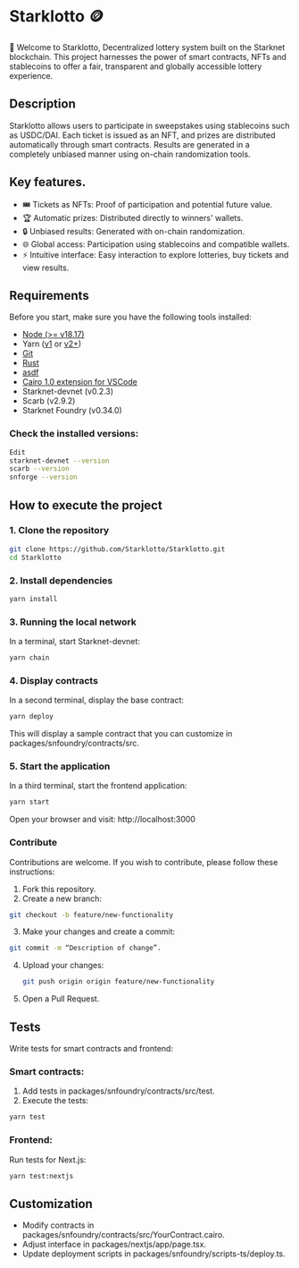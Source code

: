 # Starklotto 🪙


🧪 Welcome to Starklotto, Decentralized lottery system built on the Starknet blockchain. This project harnesses the power of smart contracts, NFTs and stablecoins to offer a fair, transparent and globally accessible lottery experience.


## Description

Starklotto allows users to participate in sweepstakes using stablecoins such as USDC/DAI. Each ticket is issued as an NFT, and prizes are distributed automatically through smart contracts. Results are generated in a completely unbiased manner using on-chain randomization tools.


## Key features.

- 🎟 Tickets as NFTs: Proof of participation and potential future value.
- 🏆 Automatic prizes: Distributed directly to winners' wallets.
- 🔒 Unbiased results: Generated with on-chain randomization.
- 🌐 Global access: Participation using stablecoins and compatible wallets.
- ⚡ Intuitive interface: Easy interaction to explore lotteries, buy tickets and view results.

## Requirements
Before you start, make sure you have the following tools installed:

- [Node (>= v18.17)](https://nodejs.org/en/download/)
- Yarn ([v1](https://classic.yarnpkg.com/en/docs/install/) or [v2+](https://yarnpkg.com/getting-started/install))
- [Git](https://git-scm.com/downloads)
- [Rust](https://rust-lang.org/tools/install)
- [asdf](https://asdf-vm.com/guide/getting-started.html)
- [Cairo 1.0 extension for VSCode](https://marketplace.visualstudio.com/items?itemName=starkware.cairo1)
- Starknet-devnet (v0.2.3)
- Scarb (v2.9.2)
- Starknet Foundry (v0.34.0)

### Check the installed versions:


```sh
Edit
starknet-devnet --version
scarb --version
snforge --version
```

## How to execute the project

### 1. Clone the repository
  ```sh
  git clone https://github.com/Starklotto/Starklotto.git
  cd Starklotto
  ```
### 2. Install dependencies
  ```sh
  yarn install
  ```
### 3. Running the local network
In a terminal, start Starknet-devnet:
```sh
yarn chain
 ```
### 4. Display contracts
In a second terminal, display the base contract:

```sh
yarn deploy
 ```
This will display a sample contract that you can customize in packages/snfoundry/contracts/src.

### 5. Start the application
In a third terminal, start the frontend application:

```sh
yarn start
 ```
Open your browser and visit: http://localhost:3000

### Contribute
Contributions are welcome. If you wish to contribute, please follow these instructions:
1. Fork this repository.
2. Create a new branch:
  ```sh
 git checkout -b feature/new-functionality
```
3. Make your changes and create a commit:
  ```sh
 git commit -m “Description of change”.
  ```
4. Upload your changes:
   ```sh
   git push origin origin feature/new-functionality
   ```
5. Open a Pull Request.

## Tests
Write tests for smart contracts and frontend:
### Smart contracts:

1. Add tests in packages/snfoundry/contracts/src/test.
2. Execute the tests:
  ```sh
  yarn test
  ```
### Frontend:
Run tests for Next.js:
```sh
yarn test:nextjs
 ```
## Customization
- Modify contracts in packages/snfoundry/contracts/src/YourContract.cairo.
- Adjust interface in packages/nextjs/app/page.tsx.
- Update deployment scripts in packages/snfoundry/scripts-ts/deploy.ts.
